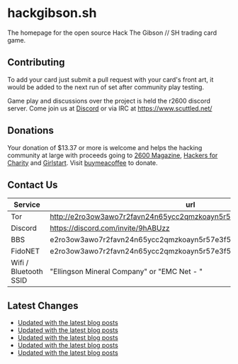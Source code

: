 # hackgibson.sh
The homepage for the open source Hack The Gibson // SH trading card game.


## Contributing

To add your card just submit a pull request with your card's front art, it would be added to the next run of set after community play testing.

Game play and discussions over the project is held the r2600 discord server. Come join us at [Discord](https://discord.com/invite/9hABUzz) or via IRC at https://www.scuttled.net/


## Donations

Your donation of $13.37 or more is welcome and helps the hacking community at large with proceeds going to [2600 Magazine](https://2600.com/), [Hackers for Charity](https://hackersforcharity.org) and [Girlstart](https://girlstart.org).  Visit [buymeacoffee](https://www.buymeacoffee.com/hackgibson.sh) to donate.


## Contact Us

Service | url
-|-
Tor | http://e2ro3ow3awo7r2favn24n65ycc2qmzkoayn5r57e3f56nvjwdcgg32ad.onion
Discord | https://discord.com/invite/9hABUzz
BBS | e2ro3ow3awo7r2favn24n65ycc2qmzkoayn5r57e3f56nvjwdcgg32ad.onion:23
FidoNET | e2ro3ow3awo7r2favn24n65ycc2qmzkoayn5r57e3f56nvjwdcgg32ad.onion:24554
Wifi / Bluetooth SSID | "Ellingson Mineral Company" or "EMC Net - <fidonet address>"

## Latest Changes
<!-- BLOG-POST-LIST:START -->
- [Updated with the latest blog posts](https://github.com/DFW2600/hackgibson.sh/commit/a41e434f939c2f51b6ead1e32da5c3e1051babec)
- [Updated with the latest blog posts](https://github.com/DFW2600/hackgibson.sh/commit/79281858cb8998e1fbb24d95b469823f67f5aec2)
- [Updated with the latest blog posts](https://github.com/DFW2600/hackgibson.sh/commit/08de7aa0cc3d58c5b5524132824b49be6ebad32e)
- [Updated with the latest blog posts](https://github.com/DFW2600/hackgibson.sh/commit/4e9024140ce9e449fada987f86d007eb3be6bb08)
- [Updated with the latest blog posts](https://github.com/DFW2600/hackgibson.sh/commit/cee405d103dfc5f5ddf8e358c139db794b8885ba)
<!-- BLOG-POST-LIST:END -->
